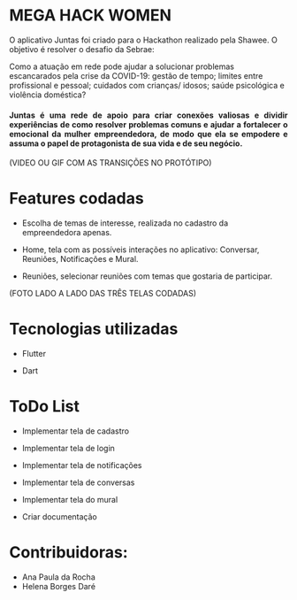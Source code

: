 # MEGA HACK WOMEN

O aplicativo Juntas foi criado para o Hackathon realizado pela Shawee. O objetivo é resolver o desafio da Sebrae: 

Como a atuação em rede pode ajudar a solucionar problemas escancarados pela crise da COVID-19: gestão de tempo; limites entre profissional e pessoal; cuidados com crianças/ idosos; saúde psicológica e violência doméstica?


#### <div style="text-align: justify"> Juntas é uma rede de apoio para criar conexões valiosas e dividir experiências de como resolver problemas comuns e ajudar a fortalecer o emocional da mulher empreendedora, de modo que ela se empodere e assuma o papel de protagonista de sua vida e de seu negócio.
 </div>


(VIDEO OU GIF COM AS TRANSIÇÕES NO PROTÓTIPO)

# Features codadas

* Escolha de temas de interesse, realizada no cadastro da empreendedora apenas.

* Home, tela com as possíveis interações no aplicativo: Conversar, Reuniões, Notificações e Mural.

* Reuniões, selecionar reuniões com temas que gostaria de participar.

(FOTO LADO A LADO DAS TRÊS TELAS CODADAS)


# Tecnologias utilizadas

* Flutter

* Dart

# ToDo List

* Implementar tela de cadastro

* Implementar tela de login

* Implementar tela de notificações

* Implementar tela de conversas

* Implementar tela do mural

* Criar documentação

# Contribuidoras:

* Ana Paula da Rocha
* Helena Borges Daré


